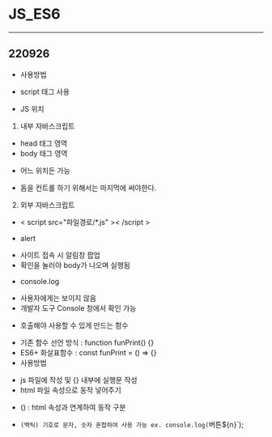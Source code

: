 # JS_ES6

<hr/>

## 220926
* 사용방법
 + script 태그 사용
* JS 위치
 1. 내부 자바스크립트
  + head 태그 영역
  + body 태그 영역
   - 어느 위치든 가능
  + 돔을 컨트롤 하기 위해서는 마지먹에 써야한다.
 2. 외부 자바스크립트
  + < script src="파일경로/*.js" >< /script >
* alert
 + 사이트 접속 시 알림창 팝업
 + 확인을 눌러야 body가 나오며 실행됨
* console.log
 + 사용자에게는 보이지 않음
 + 개발자 도구 Console 창에서 확인 가능
* 호출해야 사용할 수 있게 만드는 함수
 + 기존 함수 선언 방식 : function funPrint() {}
 + ES6+ 화살표함수 : const funPrint = () => {}
 + 사용방법
  - js 파일에 작성 및 {} 내부에 실행문 작성
  - html 파일 속성으로 동작 넣어주기
 + () : html 속성과 연계하여 동작 구분
  - `(백틱) 기호로 문자, 숫자 혼합하여 사용 가능
    ex. console.log(`버튼${n}`);